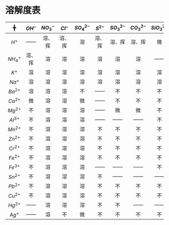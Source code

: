 # 溶解度表
| ╋ |$OH^-$|$NO^-_3$|$Cl^-$|$SO^{2-}_4$|$S^{2-}{}$|$SO^{2-}_3$|$CO^{2-}_3$|$SiO^{2-}_3$|
|:--:|:--:|:--:|:--:|:--:|:--:|:--:|:--:|:--:|
|$H^+$|——|溶、挥|溶、挥|溶|溶、挥|溶、挥|溶、挥|微|
|$NH^+_4$|溶、挥|溶|溶|溶|溶|溶|溶|——|
|$K^+$|溶|溶|溶|溶|溶|溶|溶|溶|
|$Na^+$|溶|溶|溶|溶|溶|溶|溶|溶|
|$Ba^{2+}{}$|溶|溶|溶|不|——|不|不|不|
|$Ca^{2+}{}$|微|溶|溶|微|——|不|不|不|
|$Mg^{2+}{}$|不|溶|溶|溶|——|微|微|不|
|$Al^{3+}{}$|不|溶|溶|溶|——|——|——|不|
|$Mn^{2+}{}$|不|溶|溶|溶|不|不|不|不|
|$Zn^{2+}{}$|不|溶|溶|溶|不|不|不|不|
|$Cr^{2+}{}$|不|溶|溶|溶|不|不|不|不|
|$Fe^{2+}{}$|不|溶|溶|溶|不|不|不|不|
|$Fe^{3+}{}$|不|溶|溶|溶|——|——|——|不|
|$Sn^{2+}{}$|不|溶|溶|溶|不|——|——|——|
|$Pb^{2+}{}$|不|溶|溶|溶|不|不|不|不|
|$Cu^{2+}{}$|不|溶|溶|溶|不|不|不|不|
|$Hg^{2+}{}$|——|溶|溶|溶|不|不|——|——|
|$Ag^{+}{}$|——|溶|不|微|不|不|不|不|
